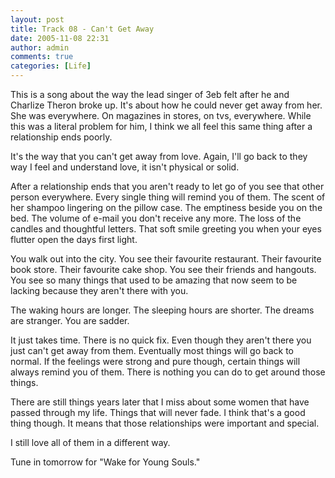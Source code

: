 ```yaml
---
layout: post
title: Track 08 - Can't Get Away
date: 2005-11-08 22:31
author: admin
comments: true
categories: [Life]
---
```

This is a song about the way the lead singer of 3eb felt after he and Charlize Theron broke up.  It&apos;s about how he could never get away from her.  She was everywhere.  On magazines in stores, on tvs, everywhere.  While this was a literal problem for him, I think we all feel this same thing after a relationship ends poorly.

It&apos;s the way that you can&apos;t get away from love.  Again, I&apos;ll go back to they way I feel and understand love, it isn&apos;t physical or solid.

After a relationship ends that you aren&apos;t ready to let go of you see that other person everywhere.  Every single thing will remind you of them.  The scent of her shampoo lingering on the pillow case.  The emptiness beside you on the bed.  The volume of e-mail you don&apos;t receive any more.  The loss of the candles and thoughtful letters.  That soft smile greeting you when your eyes flutter open the days first light.

You walk out into the city.  You see their favourite restaurant.  Their favourite book store.  Their favourite cake shop.  You see their friends and hangouts.  You see so many things that used to be amazing that now seem to be lacking because they aren&apos;t there with you.

The waking hours are longer.  The sleeping hours are shorter.  The dreams are stranger.  You are sadder.  

It just takes time.  There is no quick fix.  Even though they aren&apos;t there you just can&apos;t get away from them.  Eventually most things will go back to normal.  If the feelings were strong and pure though, certain things will always remind you of them.  There is nothing you can do to get around those things.

There are still things years later that I miss about some women that have passed through my life.  Things that will never fade.  I think that&apos;s a good thing though.  It means that those relationships were important and special.

I still love all of them in a different way.

Tune in tomorrow for "Wake for Young Souls."
